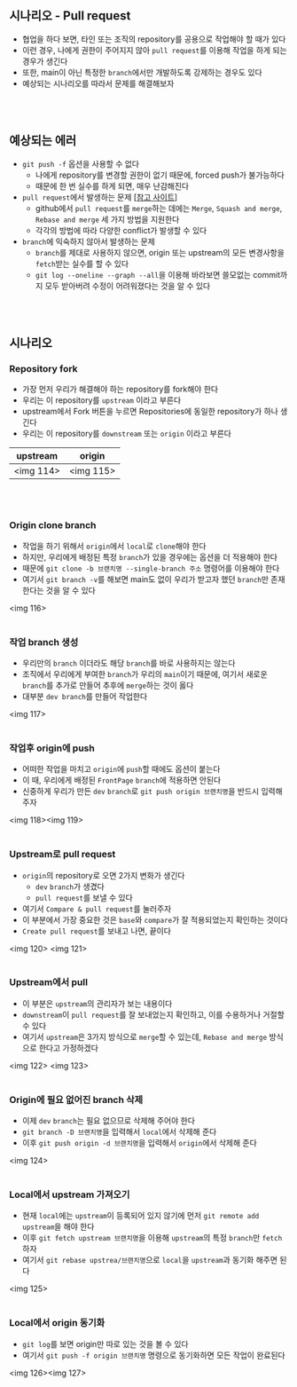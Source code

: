 ## 시나리오 - Pull request
- 협업을 하다 보면, 타인 또는 조직의 repository를 공용으로 작업해야 할 때가 있다
- 이런 경우, 나에게 권한이 주어지지 않아 `pull request`를 이용해 작업을 하게 되는 경우가 생긴다
- 또한, main이 아닌 특정한 `branch`에서만 개발하도록 강제하는 경우도 있다
- 예상되는 시나리오를 따라서 문제를 해결해보자

<br>
 <br>

## 예상되는 에러
- `git push -f` 옵션을 사용할 수 없다
    - 나에게 repository를 변경할 권한이 없기 때문에, forced push가 불가능하다
    - 때문에 한 번 실수를 하게 되면, 매우 난감해진다
- `pull request`에서 발생하는 문제 [[참고 사이트](https://meetup.toast.com/posts/122)]
    - github에서 `pull request`를 `merge`하는 데에는 `Merge`, `Squash and merge`, `Rebase and merge` 세 가지 방법을 지원한다
    - 각각의 방법에 따라 다양한 conflict가 발생할 수 있다
- `branch`에 익숙하지 않아서 발생하는 문제
    - `branch`를 제대로 사용하지 않으면, origin 또는 upstream의 모든 변경사항을 `fetch`받는 실수를 할 수 있다
    - `git log --oneline --graph --all`을 이용해 바라보면 쓸모없는 commit까지 모두 받아버려 수정이 어려워졌다는 것을 알 수 있다

<br>
 <br>

## 시나리오
### Repository fork
- 가장 먼저 우리가 해결해야 하는 repository를 fork해야 한다
- 우리는 이 repository를 `upstream` 이라고 부른다
- upstream에서 Fork 버튼을 누르면 Repositories에 동일한 repository가 하나 생긴다
- 우리는 이 repository를 `downstream` 또는 `origin` 이라고 부른다

|upstream|origin|
|:-:|:-:|
|<img 114>|<img 115>|

<br>
 <br>

### Origin clone branch
- 작업을 하기 위해서 `origin`에서 `local`로 `clone`해야 한다
- 하지만, 우리에게 배정된 특정 `branch`가 있을 경우에는 옵션을 더 적용해야 한다
- 때문에 `git clone -b 브랜치명 --single-branch 주소` 명령어를 이용해야 한다
- 여기서 `git branch -v`를 해보면 main도 없이 우리가 받고자 했던 `branch`만 존재한다는 것을 알 수 있다

<img 116>
<br>
 <br>

### 작업 branch 생성
- 우리만의 `branch` 이더라도 해당 `branch`를 바로 사용하지는 않는다
- 조직에서 우리에게 부여한 `branch`가 우리의 `main`이기 때문에, 여기서 새로운 `branch`를 추가로 만들어 추후에 `merge`하는 것이 옳다
- 대부분 `dev branch`를 만들어 작업한다

<img 117>
<br>
 <br>


### 작업후 origin에 push
- 어떠한 작업을 마치고 `origin`에 `push`할 때에도 옵션이 붙는다
- 이 때, 우리에게 배정된 `FrontPage` `branch`에 적용하면 안된다
- 신중하게 우리가 만든 `dev` `branch`로 `git push origin 브랜치명`을 반드시 입력해주자

<img 118><img 119>
<br>
 <br>

### Upstream로 pull request
- `origin`의 repository로 오면 2가지 변화가 생긴다
    - `dev` `branch`가 생겼다
    - `pull request`를 보낼 수 있다
- 여기서 `Compare & pull request`를 눌러주자
- 이 부분에서 가장 중요한 것은 `base`와 `compare`가 잘 적용되었는지 확인하는 것이다
- `Create pull request`를 보내고 나면, 끝이다

<img 120>
<img 121>
<br>
 <br>
 
### Upstream에서 pull
- 이 부분은 `upstream`의 관리자가 보는 내용이다
- `downstream`이 `pull request`를 잘 보내었는지 확인하고, 이를 수용하거나 거절할 수 있다
- 여기서 `upstream`은 3가지 방식으로 `merge`할 수 있는데, `Rebase and merge` 방식으로 한다고 가정하겠다

<img 122>
<img 123>
<br>
 <br>
 
### Origin에 필요 없어진 branch 삭제
- 이제 `dev` `branch`는 필요 없으므로 삭제해 주어야 한다
- `git branch -D 브랜치명`을 입력해서 `local`에서 삭제해 준다
- 이후 `git push origin -d 브랜치명`을 입력해서 `origin`에서 삭제해 준다

<img 124>
<br>
 <br>
 
### Local에서 upstream 가져오기
- 현재 `local`에는 `upstream`이 등록되어 있지 않기에 먼저 `git remote add upstream`을 해야 한다
- 이후 `git fetch upstream 브랜치명`을 이용해 `upstream`의 특정 `branch`만 `fetch`하자
- 여기서 `git rebase upstrea/브랜치명`으로 `local`을 `upstream`과 동기화 해주면 된다

<img 125>
<br>
 <br>
 
### Local에서 origin 동기화
- `git log`를 보면 origin만 따로 있는 것을 볼 수 있다
- 여기서 `git push -f origin 브랜치명` 명령으로 동기화하면 모든 작업이 완료된다

<img 126><img 127>
